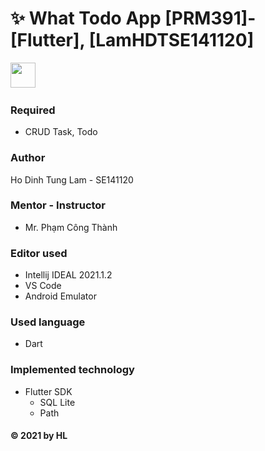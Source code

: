 <h1 align='left'>✨ What Todo App [PRM391]-[Flutter], [LamHDTSE141120] </h1>
<a href="https://github.com/Hl112/what-todo.git">
<img height="40" src="https://img.shields.io/badge/What Todo-100000?style=for-the-badge&logo=github&logoColor=white"/></a>&nbsp;&nbsp;&nbsp;&nbsp;
<br>

### Required
* CRUD Task, Todo

### Author
Ho Dinh Tung Lam - SE141120

### Mentor - Instructor
* Mr. Phạm Công Thành

### Editor used
* Intellij IDEAL 2021.1.2
* VS Code
* Android Emulator

### Used language
* Dart

### Implemented technology
* Flutter SDK
  * SQL Lite
  * Path

#### © 2021 by HL

